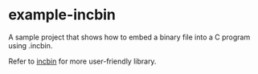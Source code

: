 # example-incbin
A sample project that shows how to embed a binary file into a C program using .incbin.

Refer to [incbin](https://github.com/graphitemaster/incbin) for more user-friendly library.
